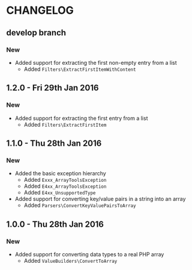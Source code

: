 # CHANGELOG

## develop branch

### New

* Added support for extracting the first non-empty entry from a list
  - Added `Filters\ExtractFirstItemWithContent`

## 1.2.0 - Fri 29th Jan 2016

### New

* Added support for extracting the first entry from a list
  - Added `Filters\ExtractFirstItem`

## 1.1.0 - Thu 28th Jan 2016

### New

* Added the basic exception hierarchy
  - Added `Exxx_ArrayToolsException`
  - Added `E4xx_ArrayToolsException`
  - Added `E4xx_UnsupportedType`
* Added support for converting key/value pairs in a string into an array
  - Added `Parsers\ConvertKeyValuePairsToArray`

## 1.0.0 - Thu 28th Jan 2016

### New

* Added support for converting data types to a real PHP array
  - Added `ValueBuilders\ConvertToArray`